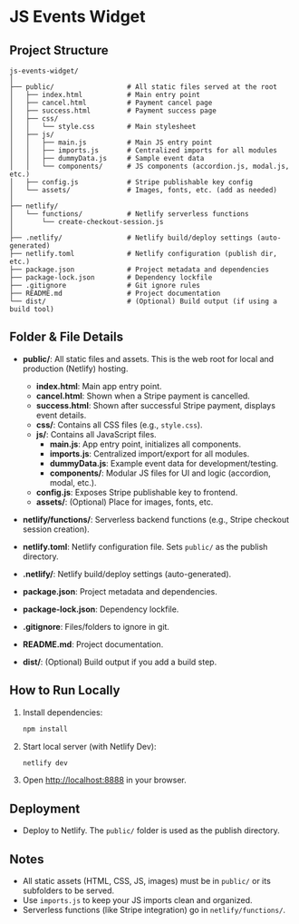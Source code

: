 # JS Events Widget

## Project Structure

```
js-events-widget/
│
├── public/                  # All static files served at the root
│   ├── index.html           # Main entry point
│   ├── cancel.html          # Payment cancel page
│   ├── success.html         # Payment success page
│   ├── css/
│   │   └── style.css        # Main stylesheet
│   ├── js/
│   │   ├── main.js          # Main JS entry point
│   │   ├── imports.js       # Centralized imports for all modules
│   │   ├── dummyData.js     # Sample event data
│   │   └── components/      # JS components (accordion.js, modal.js, etc.)
│   ├── config.js            # Stripe publishable key config
│   └── assets/              # Images, fonts, etc. (add as needed)
│
├── netlify/
│   └── functions/           # Netlify serverless functions
│       └── create-checkout-session.js
│
├── .netlify/                # Netlify build/deploy settings (auto-generated)
├── netlify.toml             # Netlify configuration (publish dir, etc.)
├── package.json             # Project metadata and dependencies
├── package-lock.json        # Dependency lockfile
├── .gitignore               # Git ignore rules
├── README.md                # Project documentation
└── dist/                    # (Optional) Build output (if using a build tool)
```

## Folder & File Details

- **public/**: All static files and assets. This is the web root for local and production (Netlify) hosting.

  - **index.html**: Main app entry point.
  - **cancel.html**: Shown when a Stripe payment is cancelled.
  - **success.html**: Shown after successful Stripe payment, displays event details.
  - **css/**: Contains all CSS files (e.g., `style.css`).
  - **js/**: Contains all JavaScript files.
    - **main.js**: App entry point, initializes all components.
    - **imports.js**: Centralized import/export for all modules.
    - **dummyData.js**: Example event data for development/testing.
    - **components/**: Modular JS files for UI and logic (accordion, modal, etc.).
  - **config.js**: Exposes Stripe publishable key to frontend.
  - **assets/**: (Optional) Place for images, fonts, etc.

- **netlify/functions/**: Serverless backend functions (e.g., Stripe checkout session creation).
- **netlify.toml**: Netlify configuration file. Sets `public/` as the publish directory.
- **.netlify/**: Netlify build/deploy settings (auto-generated).
- **package.json**: Project metadata and dependencies.
- **package-lock.json**: Dependency lockfile.
- **.gitignore**: Files/folders to ignore in git.
- **README.md**: Project documentation.
- **dist/**: (Optional) Build output if you add a build step.

## How to Run Locally

1. Install dependencies:
   ```bash
   npm install
   ```
2. Start local server (with Netlify Dev):
   ```bash
   netlify dev
   ```
3. Open [http://localhost:8888](http://localhost:8888) in your browser.

## Deployment

- Deploy to Netlify. The `public/` folder is used as the publish directory.

## Notes

- All static assets (HTML, CSS, JS, images) must be in `public/` or its subfolders to be served.
- Use `imports.js` to keep your JS imports clean and organized.
- Serverless functions (like Stripe integration) go in `netlify/functions/`.
